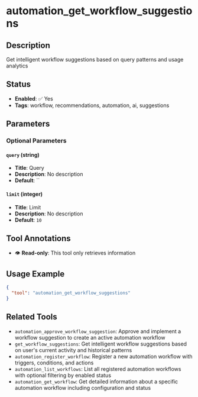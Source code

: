 # automation_get_workflow_suggestions

## Description
Get intelligent workflow suggestions based on query patterns and usage analytics

## Status
- **Enabled**: ✅ Yes
- **Tags**: workflow, recommendations, automation, ai, suggestions

## Parameters

### Optional Parameters

#### `query` (string)
- **Title**: Query
- **Description**: No description
- **Default**: ``

#### `limit` (integer)
- **Title**: Limit
- **Description**: No description
- **Default**: `10`

## Tool Annotations

- 👁️ **Read-only**: This tool only retrieves information

## Usage Example

```json
{
  "tool": "automation_get_workflow_suggestions"
}
```

## Related Tools

- `automation_approve_workflow_suggestion`: Approve and implement a workflow suggestion to create an active automation workflow
- `get_workflow_suggestions`: Get intelligent workflow suggestions based on user's current activity and historical patterns
- `automation_register_workflow`: Register a new automation workflow with triggers, conditions, and actions
- `automation_list_workflows`: List all registered automation workflows with optional filtering by enabled status
- `automation_get_workflow`: Get detailed information about a specific automation workflow including configuration and status

